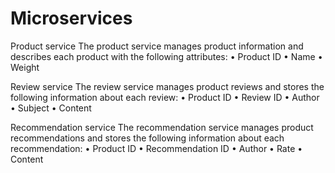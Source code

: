 # Microservices

Product service
The product service manages product information and describes each product with
the following attributes:
• Product ID
• Name
• Weight

Review service
The review service manages product reviews and stores the following information
about each review:
• Product ID
• Review ID
• Author
• Subject
• Content

Recommendation service
The recommendation service manages product recommendations and stores the
following information about each recommendation:
• Product ID
• Recommendation ID
• Author
• Rate
• Content
